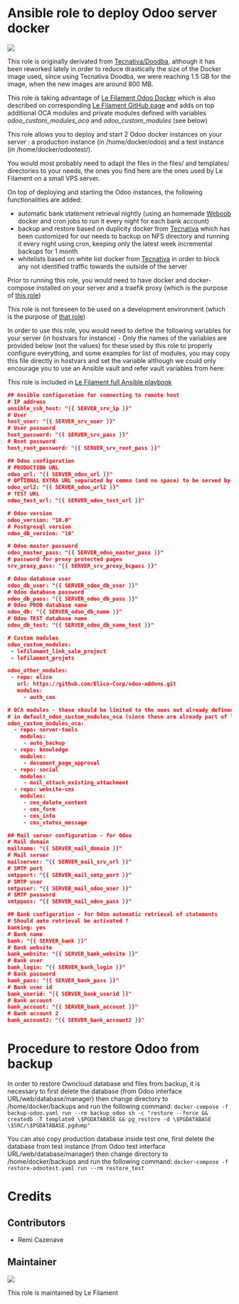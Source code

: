 # Ansible role to deploy Odoo server docker

[![](https://img.shields.io/badge/licence-AGPL--3-blue.svg)](http://www.gnu.org/licenses/agpl "License: AGPL-3")

This role is originally derivated from [Tecnativa/Doodba](https://github.com/Tecnativa/doodba), although it has been reworked lately in order to reduce drastically the size of the Docker image used, since using Tecnativa Doodba, we were reaching 1.5 GB for the image, when the new images are around 800 MB.

This role is taking advantage of [Le Filament Odoo Docker](https://hub.docker.com/repository/docker/lefilament/odoo) which is also described on corresponding [Le Filament GitHub page](https://github.com/lefilament/odoo_docker) and adds on top additional OCA modules and private modules defined with variables *odoo_custom_modules_oca* and *odoo_custom_modules* (see below)

This role allows you to deploy and start 2 Odoo docker instances on your server : a production instance (in /home/docker/odoo) and a test instance (in /home/docker/odootest/).

You would most probably need to adapt the files in the files/ and templates/ directories to your needs, the ones you find here are the ones used by Le Filament on a small VPS server.

On top of deploying and starting the Odoo instances, the following functionalities are added:
- automatic bank statement retrieval nightly (using an homemade [Weboob](http://weboob.org) docker and cron jobs to run it every night for each bank account)
- backup and restore based on duplicity docker from [Tecnativa](https://github.com/Tecnativa/docker-duplicity) which has been customized for our needs to backup on NFS directory and running it every night using cron, keeping only the latest week incremental backups for 1 month
- whitelists based on white list docker from [Tecnativa](https://github.com/Tecnativa/docker-whitelist) in order to block any not identified traffic towards the outside of the server

Prior to running this role, you would need to have docker and docker-compose installed on your server and a traefik proxy (which is the purpose of [this role](https://github.com/lefilament/ansible_role_docker_server))

This role is not foreseen to be used on a development environment (which is the purpose of [that role](https://github.com/lefilament/docker_odoo_dev))

In order to use this role, you would need to define the following variables for your server (in hostvars for instance) - Only the names of the variables are provided below (not the values) for these used by this role to properly configure everything, and some examples for list of modules, you may copy this file directly in hostvars and set the variable although we could only encourage you to use an Ansible vault and refer vault variables from here:

This role is included in [Le Filament full Ansible playbook](https://github.com/lefilament/ansible)

```json
## Ansible configuration for connecting to remote host
# IP address
ansible_ssh_host: "{{ SERVER_srv_ip }}"
# User
host_user: "{{ SERVER_srv_user }}"
# User password
host_password: "{{ SERVER_srv_pass }}"
# Root password
host_root_password: "{{ SERVER_srv_root_pass }}"

## Odoo configuration
# PRODUCTION URL
odoo_url: "{{ SERVER_odoo_url }}"
# OPTIONAL EXTRA URL separated by comma (and no space) to be served by proxy
odoo_url2: "{{ SERVER_odoo_url2 }}"
# TEST URL
odoo_test_url: "{{ SERVER_odoo_test_url }}"

# Odoo version
odoo_version: "10.0"
# Postgresql version
odoo_db_version: "10"

# Odoo master password
odoo_master_pass: "{{ SERVER_odoo_master_pass }}"
# password for proxy protected pages
srv_proxy_pass: "{{ SERVER_srv_proxy_bcpass }}"

# Odoo database user
odoo_db_user: "{{ SERVER_odoo_db_user }}"
# Odoo database password
odoo_db_pass: "{{ SERVER_odoo_db_pass }}"
# Odoo PROD database name
odoo_db: "{{ SERVER_odoo_db_name }}"
# Odoo TEST database name
odoo_db_test: "{{ SERVER_odoo_db_name_test }}"

# Custom modules
odoo_custom_modules:
 - lefilament_link_sale_project
 - lefilament_projets

odoo_other_modules:
 - repo: elico
   url: https://github.com/Elico-Corp/odoo-addons.git
   modules:
     - auth_cas

# OCA modules - these should be limited to the ones not already defined [here](https://github.com/lefilament/ansible/blob/master/group_vars/docker_odoo)
# in default_odoo_custom_modules_oca (since these are already part of lefilament/odoo:10.0 docker)
odoo_custom_modules_oca:
  - repo: server-tools
    modules:
     - auto_backup
  - repo: knowledge
    modules:
     - document_page_approval
  - repo: social
    modules:
     - mail_attach_existing_attachment
  - repo: website-cms
    modules:     
     - cms_delete_content
     - cms_form
     - cms_info
     - cms_status_message

## Mail server configuration - for Odoo
# Mail domain
mailname: "{{ SERVER_mail_domain }}"
# Mail server
mailserver: "{{ SERVER_mail_srv_url }}"
# SMTP port
smtpport: "{{ SERVER_mail_smtp_port }}"
# SMTP user
smtpuser: "{{ SERVER_mail_odoo_user }}"
# SMTP password
smtppass: "{{ SERVER_mail_odoo_pass }}"

## Bank configuration - for Odoo automatic retrieval of statements
# Should auto retrieval be activated ?
banking: yes
# Bank name
bank: "{{ SERVER_bank }}"
# Bank website
bank_website: "{{ SERVER_bank_website }}"
# Bank user
bank_login: "{{ SERVER_bank_login }}"
# Bank password
bank_pass: "{{ SERVER_bank_pass }}"
# Bank user id
bank_userid: "{{ SERVER_bank_userid }}"
# Bank account
bank_account: "{{ SERVER_bank_account }}"
# Bank account 2
bank_account2: "{{ SERVER_bank_account2 }}"
```

# Procedure to restore Odoo from backup

In order to restore Owncloud database and files from backup, it is necessary to first delete the database (from Odoo interface URL/web/database/manager) then change directory to /home/docker/backups and run the following command:
`docker-compose -f backup-odoo.yaml run --rm backup_odoo sh -c "restore --force && createdb -T template0 \$PGDATABASE && pg_restore -d \$PGDATABASE \$SRC/\$PGDATABASE.pgdump"`


You can also copy production database inside test one, first delete the database from test instance (from Odoo test interface URL/web/database/manager) then change directory to /home/docker/backups and run the following command:
`docker-compose -f restore-odootest.yaml run --rm restore_test`


# Credits

## Contributors

* Remi Cazenave <remi-filament>


## Maintainer

[![](https://le-filament.com/img/logo-lefilament.png)](https://le-filament.com "Le Filament")

This role is maintained by Le Filament
